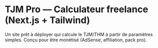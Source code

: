 # TJM Pro — Calculateur freelance (Next.js + Tailwind)

Un site prêt à déployer qui calcule le TJM/THM à partir de paramètres simples. Conçu pour être monétisé (AdSense, affiliation, pack pro).
